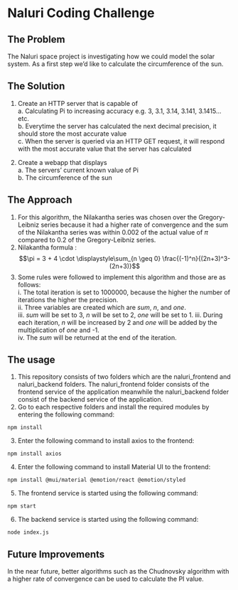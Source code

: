 # Naluri Coding Challenge

## The Problem 
The Naluri space project is investigating how we could model the solar system. As a first step
we’d like to calculate the circumference of the sun.

## The Solution
1. Create an HTTP server that is capable of <br>
  a. Calculating Pi to increasing accuracy e.g. 3, 3.1, 3.14, 3.141, 3.1415… etc. <br>
  b. Everytime the server has calculated the next decimal precision, it should store
      the most accurate value <br>
  c. When the server is queried via an HTTP GET request, it will respond with the
      most accurate value that the server has calculated <br>

2. Create a webapp that displays <br>
  a. The servers’ current known value of Pi <br>
  b. The circumference of the sun <br>
  
## The Approach 

1. For this algorithm, the Nilakantha series was chosen over the Gregory-Leibniz series because it had a higher rate of convergence and the sum of the Nilakantha series was within 0.002 of the actual value of $\pi$ compared to 0.2 of the Gregory-Leibniz series.  
2. Nilakantha formula : $$\pi = 3 + 4 \cdot \displaystyle\sum_{n \geq 0} \frac{(-1)^n}{(2n+3)^3-(2n+3)}$$
3. Some rules were followed to implement this algorithm and those are as follows: <br>
    i. The total iteration is set to 1000000, because the higher the number of iterations the higher the precision. <br>
    ii. Three variables are created which are _sum_, _n_, and _one_. <br>
    iii. _sum_ will be set to 3, _n_ will be set to 2, _one_ will be set to 1.
    iii. During each iteration, _n_ will be increased by 2 and _one_ will be added by the multiplication of _one_ and -1. <br>
    iv. The _sum_ will be returned at the end of the iteration.

## The usage 
1. This repository consists of two folders which are the naluri_frontend and naluri_backend folders. The naluri_frontend folder consists of the frontend service of the application meanwhile the naluri_backend folder consist of the backend service of the application. 
2. Go to each respective folders and install the required modules by entering the following command:
```
npm install
```
3. Enter the following command to install axios to the frontend: 
```
npm install axios
```
4. Enter the following command to install Material UI to the frontend:
```
npm install @mui/material @emotion/react @emotion/styled
```
5. The frontend service is started using the following command: 
```
npm start
```
6. The backend service is started using the following command: 
```
node index.js
```
## Future Improvements
In the near future, better algorithms such as the Chudnovsky algorithm with a higher rate of convergence can be used to calculate the PI value. 
